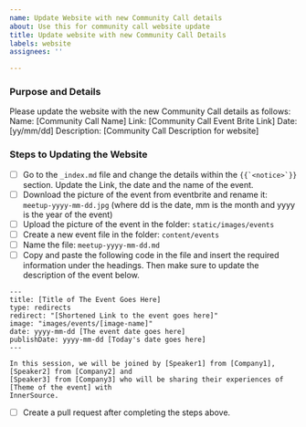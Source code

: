 ```yaml
---
name: Update Website with new Community Call details
about: Use this for community call website update
title: Update website with new Community Call Details
labels: website
assignees: ''

---
```


### Purpose and Details

Please update the website with the new Community Call details as follows:
Name: [Community Call Name]
Link: [Community Call Event Brite Link]
Date: [yy/mm/dd]
Description: [Community Call Description for website]

### Steps to Updating the Website

- [ ] Go to the `_index.md` file and change the details within the ``{{`<notice>`}}`` section. Update the Link, the date and the name of the event.
- [ ] Download the picture of the event from eventbrite and rename it: `meetup-yyyy-mm-dd.jpg` (where dd is the date, mm is the month and yyyy is the year of the event) 
- [ ] Upload the picture of the event in the folder: `static/images/events`
- [ ] Create a new event file in the folder: `content/events`
- [ ] Name the file: `meetup-yyyy-mm-dd.md`  
- [ ] Copy and paste the following code in the file and insert the required information under the headings. Then make sure to update the description of the event below. 

```
---
title: [Title of The Event Goes Here]
type: redirects
redirect: "[Shortened Link to the event goes here]"
image: "images/events/[image-name]" 
date: yyyy-mm-dd [The event date goes here]
publishDate: yyyy-mm-dd [Today's date goes here]
---

In this session, we will be joined by [Speaker1] from [Company1], [Speaker2] from [Company2] and
[Speaker3] from [Company3] who will be sharing their experiences of [Theme of the event] with
InnerSource.
```

- [ ] Create a pull request after completing the steps above.
